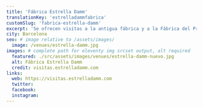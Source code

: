 ```yaml
---
title: 'Fábrica Estrella Damm'
translationKey: 'estrelladammfabrica'
customSlug: 'fabrica-estrella-damm'
excerpt: 'Se ofrecen visitas a la antigua fábrica y a la Fábrica del Prat. '
city: Barcelona
seo: # image relative to /assets/images/
  image: /venues/estrella-damm.jpg
images: # complete path for eleventy img srcset output, alt required
  featured: ./src/assets/images/venues/estrella-damm-nuevo.jpg
  alt: Fábrica Estrella Damm
  credit: visitas.estrelladamm.com
links:
  web: https://visitas.estrelladamm.com
  twitter:
  facebook:
  instagram:
---
```

